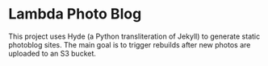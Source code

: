 Lambda Photo Blog
==================

This project uses Hyde (a Python transliteration of Jekyll) to generate static
photoblog sites. The main goal is to trigger rebuilds after new photos are
uploaded to an S3 bucket.